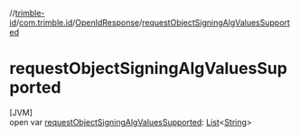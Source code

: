 //[trimble-id](../../../index.md)/[com.trimble.id](../index.md)/[OpenIdResponse](index.md)/[requestObjectSigningAlgValuesSupported](request-object-signing-alg-values-supported.md)

# requestObjectSigningAlgValuesSupported

[JVM]\
open var [requestObjectSigningAlgValuesSupported](request-object-signing-alg-values-supported.md): [List](https://docs.oracle.com/javase/8/docs/api/java/util/List.html)&lt;[String](https://docs.oracle.com/javase/8/docs/api/java/lang/String.html)&gt;
